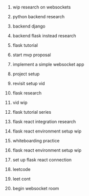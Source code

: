 1. wip research on websockets
2. python backend research
3. backend django
4. backend flask instead research
5. flask tutorial
6. start mvp proposal
7. implement a simple websocket app


1. project setup
2. revisit setup vid
3. flask research 
4. vid wip

1. flask tutorial series
2. flask react integration research
3. flask react environment setup wip
4. whiteboarding practice
5. flask react environment setup wip
6. set up flask react connection

1. leetcode
2. leet cont
3. begin websocket room